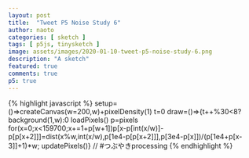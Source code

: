 ```yaml
---
layout: post
title:  "Tweet P5 Noise Study 6"
author: naoto
categories: [ sketch ]
tags: [ p5js, tinysketch ]
image: assets/images/2020-01-10-tweet-p5-noise-study-6.png
description: "A sketch"
featured: true
comments: true
p5: true
---
```


<div id = "p5sketch">
  <!-- p5 instance will be created here -->
</div>

{% highlight javascript %}
setup=()=>createCanvas(w=200,w)+pixelDensity(1)
t=0
draw=()=>{t++%30<8?background(1,w):0
loadPixels()
p=pixels
for(x=0;x<159700;x+=1+p[w+1])p[x-p[int(x/w)]-p[p[x+2]]]=dist(x%w,int(x/w),p[1e4-p[p[x+2]]],p[3e4-p[x]])/(p[1e4+p[x-3]]+1)*w;
updatePixels()}
// #つぶやきprocessing
{% endhighlight %}

<script>
setup=()=>createCanvas(w=200,w).parent("p5sketch")+pixelDensity(1)
t=0
draw=()=>{t++%30<8?background(1,w):0
loadPixels()
p=pixels
for(x=0;x<159700;x+=1+p[w+1])p[x-p[int(x/w)]-p[p[x+2]]]=dist(x%w,int(x/w),p[1e4-p[p[x+2]]],p[3e4-p[x]])/(p[1e4+p[x-3]]+1)*w;
updatePixels()}
// #つぶやきprocessing
</script>